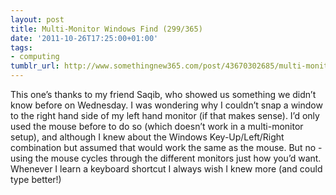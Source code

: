 ```yaml
---
layout: post
title: Multi-Monitor Windows Find (299/365)
date: '2011-10-26T17:25:00+01:00'
tags:
- computing
tumblr_url: http://www.somethingnew365.com/post/43670302685/multi-monitor-windows-find-299365
---
```

This one’s thanks to my friend Saqib, who showed us something we didn’t know before on Wednesday.
I was wondering why I couldn’t snap a window to the right hand side of my left hand monitor (if that makes sense). I’d only used the mouse before to do so (which doesn’t work in a multi-monitor setup), and although I knew about the Windows Key-Up/Left/Right combination but assumed that would work the same as the mouse. But no - using the mouse cycles through the different monitors just how you’d want.
Whenever I learn a keyboard shortcut I always wish I knew more (and could type better!)
